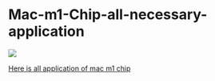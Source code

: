 # Mac-m1-Chip-all-necessary-application
![](https://pesktop.com/2u7qm2voTWOJVbn5limi4H6nBo07sw51RnkY4iJSQSU/w:250/h:80/rt:fit/el:1/aHR0cHM6Ly9wZXNrdG9wLmNvbS9jc3MvaW1nLzIwMFgyMDAtQ09MT1JTLnBuZw.png)

[Here is all application of mac m1 chip](https://pesktop.com/en/mac/page/2)
